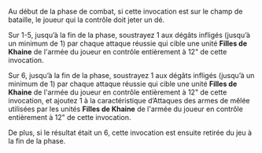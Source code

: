 Au début de la phase de combat, si cette invocation est sur le champ de bataille, le joueur qui la contrôle doit jeter un dé. 

Sur 1-5, jusqu’à la fin de la phase, soustrayez 1 aux dégâts infligés (jusqu’à un minimum de 1) par chaque attaque réussie qui cible une unité **Filles de Khaine** de l'armée du joueur en contrôle entièrement à 12" de cette invocation.

Sur 6, jusqu’à la fin de la phase, soustrayez 1 aux dégâts infligés (jusqu’à un minimum de 1) par chaque attaque réussie qui cible une unité **Filles de Khaine** de l'armée du joueur en contrôle entièrement à 12" de cette invocation, et ajoutez 1 à la caractéristique d’Attaques des armes de mêlée utilisées par les unités **Filles de Khaine** de l'armée du joueur en contrôle entièrement à 12" de cette invocation.

De plus, si le résultat était un 6, cette invocation est ensuite retirée du jeu à la fin de la phase.